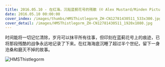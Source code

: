 ```yaml
---
title: 2016.05.10 - 在红海，沉船蓝蓟花号的残骸 (© Alex Mustard/Minden Pictures)
date: 2016.05.10 00:00:00
cover_index: /images/thumbs/HMSThistlegorm_ZH-CN12781430511_533x300.jpg
cover_detail: /images/HMSThistlegorm_ZH-CN12781430511_1920x1080.jpg
---
```


时间能将一切记忆清除，岁月可以抹平所有往事，但印刻在蓝蓟花号上的痕迹，已将那段残酷的战争永远地记录了下来。在红海海底沉睡了超过半个世纪，留下一身沧桑和磨灭不掉的故事。

![HMSThistlegorm](/images/HMSThistlegorm_ZH-CN12781430511_1920x1080.jpg)
